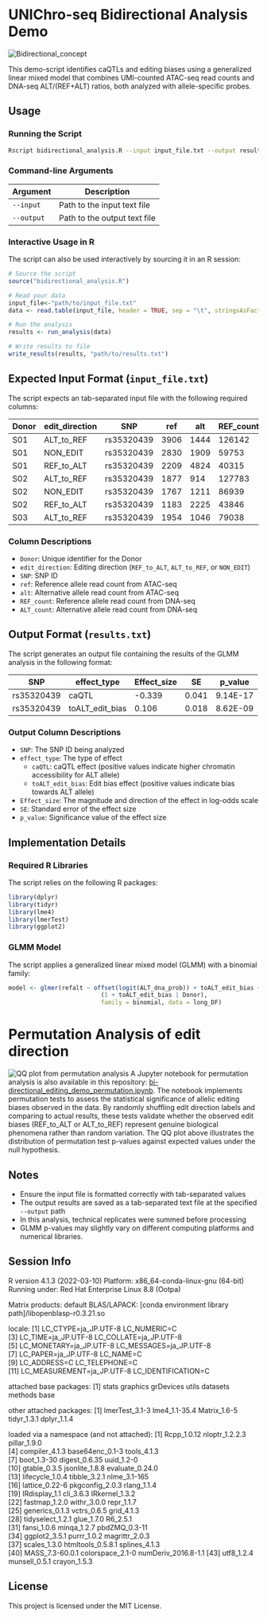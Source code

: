 # UNIChro-seq Bidirectional Analysis Demo

![Bidirectional_concept](images/Bidirectional_concept.png)

This demo-script identifies caQTLs and editing biases using a generalized linear mixed model that combines UMI-counted ATAC-seq read counts and DNA-seq ALT/(REF+ALT) ratios, both analyzed with allele-specific probes.

## Usage

### Running the Script
```bash
Rscript bidirectional_analysis.R --input input_file.txt --output results.txt
```

### Command-line Arguments
| Argument | Description |
|----------|-------------|
| `--input` | Path to the input text file |
| `--output` | Path to the output text file |

### Interactive Usage in R
The script can also be used interactively by sourcing it in an R session:

```R
# Source the script
source("bidirectional_analysis.R")

# Read your data
input_file<-"path/to/input_file.txt"
data <- read.table(input_file, header = TRUE, sep = "\t", stringsAsFactors = FALSE)

# Run the analysis
results <- run_analysis(data)

# Write results to file
write_results(results, "path/to/results.txt")
```

## Expected Input Format (`input_file.txt`)
The script expects an tab-separated input file with the following required columns:

| Donor | edit_direction | SNP | ref | alt | REF_count | ALT_count |
|--------|---------------|-----|-----|-----|-----------|-----------| 
| S01 | ALT_to_REF | rs35320439 | 3906 | 1444 | 126142 | 82049 |
| S01 | NON_EDIT | rs35320439 | 2830 | 1909 | 59753 | 74000 |
| S01 | REF_to_ALT | rs35320439 | 2209 | 4824 | 40315 | 121156 |
| S02 | ALT_to_REF | rs35320439 | 1877 | 914 | 127783 | 93972 |
| S02 | NON_EDIT | rs35320439 | 1767 | 1211 | 86939 | 96592 |
| S02 | REF_to_ALT | rs35320439 | 1183 | 2225 | 43846 | 114868 |
| S03 | ALT_to_REF | rs35320439 | 1954 | 1046 | 79038 | 67799 |

### Column Descriptions
* `Donor`: Unique identifier for the Donor
* `edit_direction`: Editing direction (`REF_to_ALT`, `ALT_to_REF`, or `NON_EDIT`)
* `SNP`: SNP ID
* `ref`: Reference allele read count from ATAC-seq
* `alt`: Alternative allele read count from ATAC-seq
* `REF_count`: Reference allele read count from DNA-seq
* `ALT_count`: Alternative allele read count from DNA-seq

## Output Format (`results.txt`)
The script generates an output file containing the results of the GLMM analysis in the following format:

| SNP | effect_type | Effect_size | SE | p_value |
|-----|---------|-----------|------------|----------|
| rs35320439 | caQTL | -0.339 | 0.041 | 9.14E-17 |
| rs35320439 | toALT_edit_bias | 0.106 | 0.018  | 8.62E-09 |

### Output Column Descriptions
* `SNP`: The SNP ID being analyzed
* `effect_type`: The type of effect
  * `caQTL`: caQTL effect (positive values indicate higher chromatin accessibility for ALT allele)
  * `toALT_edit_bias`: Edit bias effect (positive values indicate bias towards ALT allele)
* `Effect_size`: The magnitude and direction of the effect in log-odds scale
* `SE`: Standard error of the effect size
* `p_value`: Significance value of the effect size

## Implementation Details

### Required R Libraries
The script relies on the following R packages:

```R
library(dplyr)
library(tidyr)
library(lme4)
library(lmerTest)
library(ggplot2)
```

### GLMM Model
The script applies a generalized linear mixed model (GLMM) with a binomial family:

```R
model <- glmer(refalt ~ offset(logit(ALT_dna_prob)) + toALT_edit_bias + 
                          (1 + toALT_edit_bias | Donor),
                          family = binomial, data = long_DF)
```

# Permutation Analysis of edit direction
![QQ plot from permutation analysis](images/permutation_qqplot.png)
A Jupyter notebook for permutation analysis is also available in this repository: [bi-directional_editing_demo_permutation.ipynb](bi-directional_editing_demo_permutation.ipynb). The notebook implements permutation tests to assess the statistical significance of allelic editing biases observed in the data. By randomly shuffling edit direction labels and comparing to actual results, these tests validate whether the observed edit biases (REF_to_ALT or ALT_to_REF) represent genuine biological phenomena rather than random variation. The QQ plot above illustrates the distribution of permutation test p-values against expected values under the null hypothesis.

## Notes
* Ensure the input file is formatted correctly with tab-separated values
* The output results are saved as a tab-separated text file at the specified `--output` path
* In this analysis, technical replicates were summed before processing
* GLMM p-values may slightly vary on different computing platforms and numerical libraries.

## Session Info
R version 4.1.3 (2022-03-10)
Platform: x86_64-conda-linux-gnu (64-bit)
Running under: Red Hat Enterprise Linux 8.8 (Ootpa)

Matrix products: default
BLAS/LAPACK: [conda environment library path]/libopenblasp-r0.3.21.so

locale:
 [1] LC_CTYPE=ja_JP.UTF-8       LC_NUMERIC=C              
 [3] LC_TIME=ja_JP.UTF-8        LC_COLLATE=ja_JP.UTF-8    
 [5] LC_MONETARY=ja_JP.UTF-8    LC_MESSAGES=ja_JP.UTF-8   
 [7] LC_PAPER=ja_JP.UTF-8       LC_NAME=C                 
 [9] LC_ADDRESS=C               LC_TELEPHONE=C            
[11] LC_MEASUREMENT=ja_JP.UTF-8 LC_IDENTIFICATION=C       

attached base packages:
[1] stats     graphics  grDevices utils     datasets  methods   base     

other attached packages:
[1] lmerTest_3.1-3 lme4_1.1-35.4  Matrix_1.6-5   tidyr_1.3.1    dplyr_1.1.4   

loaded via a namespace (and not attached):
 [1] Rcpp_1.0.12         nloptr_1.2.2.3      pillar_1.9.0       
 [4] compiler_4.1.3      base64enc_0.1-3     tools_4.1.3        
 [7] boot_1.3-30         digest_0.6.35       uuid_1.2-0         
[10] gtable_0.3.5        jsonlite_1.8.8      evaluate_0.24.0    
[13] lifecycle_1.0.4     tibble_3.2.1        nlme_3.1-165       
[16] lattice_0.22-6      pkgconfig_2.0.3     rlang_1.1.4        
[19] IRdisplay_1.1       cli_3.6.3           IRkernel_1.3.2     
[22] fastmap_1.2.0       withr_3.0.0         repr_1.1.7         
[25] generics_0.1.3      vctrs_0.6.5         grid_4.1.3         
[28] tidyselect_1.2.1    glue_1.7.0          R6_2.5.1           
[31] fansi_1.0.6         minqa_1.2.7         pbdZMQ_0.3-11      
[34] ggplot2_3.5.1       purrr_1.0.2         magrittr_2.0.3     
[37] scales_1.3.0        htmltools_0.5.8.1   splines_4.1.3      
[40] MASS_7.3-60.0.1     colorspace_2.1-0    numDeriv_2016.8-1.1
[43] utf8_1.2.4          munsell_0.5.1       crayon_1.5.3       

## License
This project is licensed under the MIT License.

